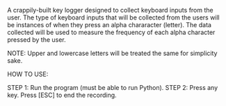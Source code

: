 A crappily-built key logger designed to collect keyboard inputs from the user. The type of keyboard inputs that will be collected from the users will be instances of when they press an alpha chararacter (letter). The data collected will be used to measure the frequency of each alpha character pressed by the user.
 
NOTE: Upper and lowercase letters will be treated the same for simplicity sake. 

HOW TO USE:

STEP 1: Run the program (must be able to run Python).
STEP 2: Press any key. Press [ESC] to end the recording.  


